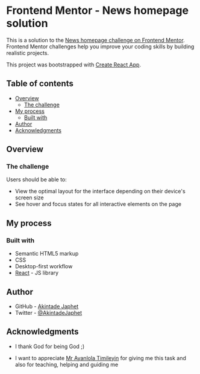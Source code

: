 # Frontend Mentor - News homepage solution

This is a solution to the [News homepage challenge on Frontend Mentor](https://www.frontendmentor.io/challenges/news-homepage-H6SWTa1MFl). Frontend Mentor challenges help you improve your coding skills by building realistic projects.

This project was bootstrapped with [Create React App](https://github.com/facebook/create-react-app).

## Table of contents

-   [Overview](#overview)
    -   [The challenge](#the-challenge)
-   [My process](#my-process)
    -   [Built with](#built-with)
-   [Author](#author)
-   [Acknowledgments](#acknowledgments)

## Overview

### The challenge

Users should be able to:

-   View the optimal layout for the interface depending on their device's screen size
-   See hover and focus states for all interactive elements on the page

## My process

### Built with

-   Semantic HTML5 markup
-   CSS
-   Desktop-first workflow
-   [React](https://reactjs.org/) - JS library

## Author

-   GitHub - [Akintade Japhet](https://github.com/oaaj-digitals)
-   Twitter - [@AkintadeJaphet](https://www.twitter.com/AkintadeJaphet)

## Acknowledgments

-   I thank God for being God ;)

-   I want to appreciate [Mr Ayanlola Timileyin](https://twitter.com/timmypro_) for giving me this task and also for teaching, helping and guiding me
